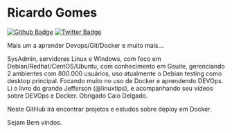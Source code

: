 
# **Ricardo Gomes**

[![Github Badge](https://img.shields.io/badge/-Github-000?style=flat-square&logo=Github&logoColor=white&link=https://github.com/rgomes07)](https://github.com/rgomes07)
[![Twitter Badge](https://img.shields.io/badge/-Twitter-1ca0f1?style=flat-square&labelColor=1ca0f1&logo=twitter&logoColor=white&link=https://twitter.com/rgomes07)](https://twitter.com/rgomes07)

Mais um a aprender Devops/Git/Docker e muito mais...

SysAdmin, servidores Linux e Windows, com foco em Debian/Redhat/CentOS/Ubuntu, com conhecimento em Gsuite, gerenciando 2 ambientes com 800.000 usuários, uso atualmente o Debian testing como desktop principal.
Focando muito no uso de Docker e aprendendo DEVOps.
Li o livro do grande Jefferson (@linuxtips), e acompanhando seu vídeos sobre DEVOps e Docker.
Obrigado Caio Delgado.

Neste GitHub irá encontrar projetos e estudos sobre deploy em Docker.

Sejam Bem vindos.
